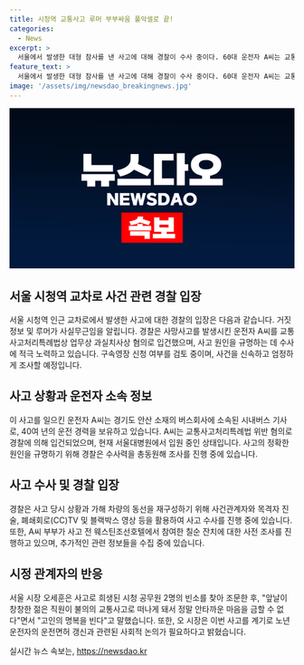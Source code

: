 ```yaml
---
title: 시청역 교통사고 루머 부부싸움 풀악셀로 끝!
categories:
  - News
excerpt: >
  서울에서 발생한 대형 참사를 낸 사고에 대해 경찰이 수사 중이다. 60대 운전자 A씨는 교통사고처리특례법 위반 혐의로 입건됐고, 사망자 9명을 내는 참사의 원인을 규명하기 위해 수사가 진행 중이다. 경찰은 A씨 부부가 호텔 나오며 싸웠다는 루머를 반박했으며, A씨가 급발진을 주장하고 있지만 제네시스 차량이 사고 후 스스로 제어돼 멈추는 모습이 발견되었다. 시장은 이 사고로 고인들을 조문하며 안타까운 마음을 전했고, 고령자 운전면허 갱신에 대한 사회적 논의가 필요하다고 밝혔다. (문자 수 : 268)
feature_text: >
  서울에서 발생한 대형 참사를 낸 사고에 대해 경찰이 수사 중이다. 60대 운전자 A씨는 교통사고처리특례법 위반 혐의로 입건됐고, 사망자 9명을 내는 참사의 원인을 규명하기 위해 수사가 진행 중이다. 경찰은 A씨 부부가 호텔 나오며 싸웠다는 루머를 반박했으며, A씨가 급발진을 주장하고 있지만 제네시스 차량이 사고 후 스스로 제어돼 멈추는 모습이 발견되었다. 시장은 이 사고로 고인들을 조문하며 안타까운 마음을 전했고, 고령자 운전면허 갱신에 대한 사회적 논의가 필요하다고 밝혔다. (문자 수 : 268)
image: '/assets/img/newsdao_breakingnews.jpg'
---
```


<p><img src="/assets/img/newsdao_breakingnews.jpg" alt="koreaapp 속보" /></p>

<h2 data-ke-size="size26">서울 시청역 교차로 사건 관련 경찰 입장</h2>

<p data-ke-size="size16">서울 시청역 인근 교차로에서 발생한 사고에 대한 경찰의 입장은 다음과 같습니다. 거짓 정보 및 루머가 사실무근임을 알립니다. 경찰은 사망사고를 발생시킨 운전자 A씨를 교통사고처리특례법상 업무상 과실치사상 혐의로 입건했으며, 사고 원인을 규명하는 데 수사에 적극 노력하고 있습니다. 구속영장 신청 여부를 검토 중이며, 사건을 신속하고 엄정하게 조사할 예정입니다.</p>

<h2 data-ke-size="size26">사고 상황과 운전자 소속 정보</h2>

<p data-ke-size="size16">이 사고를 일으킨 운전자 A씨는 경기도 안산 소재의 버스회사에 소속된 시내버스 기사로, 40여 년의 운전 경력을 보유하고 있습니다. A씨는 교통사고처리특례법 위반 혐의로 경찰에 의해 입건되었으며, 현재 서울대병원에서 입원 중인 상태입니다. 사고의 정확한 원인을 규명하기 위해 경찰은 수사력을 총동원해 조사를 진행 중에 있습니다.</p>

<h2 data-ke-size="size26">사고 수사 및 경찰 입장</h2>

<p data-ke-size="size16">경찰은 사고 당시 상황과 가해 차량의 동선을 재구성하기 위해 사건관계자와 목격자 진술, 폐쇄회로(CC)TV 및 블랙박스 영상 등을 활용하여 사고 수사를 진행 중에 있습니다. 또한, A씨 부부가 사고 전 웨스틴조선호텔에서 참여한 칠순 잔치에 대한 사전 조사를 진행하고 있으며, 추가적인 관련 정보들을 수집 중에 있습니다.</p>

<h2 data-ke-size="size26">시정 관계자의 반응</h2>

<p data-ke-size="size16">서울 시장 오세훈은 사고로 희생된 시청 공무원 2명의 빈소를 찾아 조문한 후, "앞날이 창창한 젊은 직원이 불의의 교통사고로 떠나게 돼서 정말 안타까운 마음을 금할 수 없다"면서 "고인의 명복을 빈다"고 말했습니다. 또한, 오 시장은 이번 사고를 계기로 노년 운전자의 운전면허 갱신과 관련된 사회적 논의가 필요하다고 밝혔습니다.</p>
실시간 뉴스 속보는, <a href="https://newsdao.kr" rel="dofollow">https://newsdao.kr</a>


